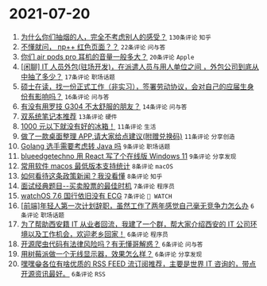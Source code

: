# 2021-07-20

1. [为什么你们抽烟的人，完全不考虑别人的感受？](https://www.v2ex.com/t/790518) `130条评论` `知乎`
1. [不懂就问， np++ 红色页面？？](https://www.v2ex.com/t/790544) `22条评论` `问与答`
1. [你们 air pods pro 耳机的音量一般多大？](https://www.v2ex.com/t/790504) `20条评论` `Apple`
1. [[闲聊] IT 人员外包(驻场开发)，在派遣人员与用人单位之间 ，外包公司到底从中抽了多少？](https://www.v2ex.com/t/790563) `17条评论` `职场话题`
1. [硕士在读，找一份正式工作（非实习），签署劳动协议，会对自己的应届生身份有影响吗？](https://www.v2ex.com/t/790554) `16条评论` `问与答`
1. [有没有用罗技 G304 不太舒服的朋友？](https://www.v2ex.com/t/790551) `14条评论` `问与答`
1. [双系统笔记本推荐](https://www.v2ex.com/t/790561) `13条评论` `硬件`
1. [1000 元以下就没有好的冰箱！](https://www.v2ex.com/t/790569) `11条评论` `生活`
1. [做了一款桌面整理 APP,请大家给点建议(附赠兑换码)](https://www.v2ex.com/t/790540) `11条评论` `分享创造`
1. [Golang 选手需要考虑转 Java 吗](https://www.v2ex.com/t/790527) `9条评论` `职场话题`
1. [blueedgetechno 用 React 写了个在线版 Windows 11](https://www.v2ex.com/t/790500) `9条评论` `分享发现`
1. [常用软件 macos 最低版本支持统计](https://www.v2ex.com/t/790558) `8条评论` `macOS`
1. [如何看待这条政策新闻？我没看懂](https://www.v2ex.com/t/790507) `8条评论` `知乎`
1. [面试经典题目--买卖股票的最佳时机](https://www.v2ex.com/t/790522) `7条评论` `程序员`
1. [watchOS 7.6 国行依旧没有 ECG](https://www.v2ex.com/t/790514) `7条评论` ` WATCH`
1. [[前端]年轻人第一次计划辞职，虽然工作了两年感觉自己毫无竞争力怎么办](https://www.v2ex.com/t/790577) `6条评论` `职场话题`
1. [为了帮助西安籍 IT 从业者回流，我建了一个群，帮大家介绍西安的 IT 公司环境以及工作机会，欢迎老乡回家！](https://www.v2ex.com/t/790567) `6条评论` `程序员`
1. [开源爬虫代码有法律风险吗？有无懂哥解惑？](https://www.v2ex.com/t/790562) `6条评论` `问与答`
1. [用树莓派做一个无线显示器，效果怎么样？](https://www.v2ex.com/t/790531) `6条评论` `分享发现`
1. [嘿嘿😁各位有啥优质的 RSS FEED 流订阅推荐，主要是世界 IT 咨询的，带点开源资讯最好。](https://www.v2ex.com/t/790508) `6条评论` `RSS`
